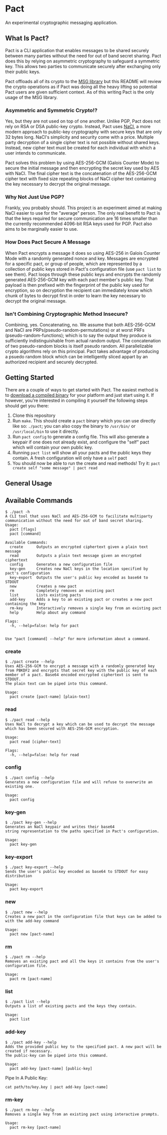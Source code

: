 # Pact
An experimental cryptographic messaging application.

## What Is Pact?
Pact is a CLI application that enables messages to be shared securely between many parties without the 
need for out of band secret sharing. Pact does this by relying on asymmetric cryptography to safeguard a
symmetric key. This allows two parties to communicate securely after exchanging only their public keys.

Pact offloads all of its crypto to the [MSG library](https://github.com/MattSurabian/msg) but this README 
will review the crypto operations as if Pact was doing all the heavy lifting so potential Pact users are given
sufficient context. As of this writing Pact is the only usage of the MSG library.

### Asymmetric and Symmetric Crypto!?
Yes, but they are not used on top of one another. Unlike PGP, Pact does not rely on RSA or DSA public-key crypto. 
Instead, Pact uses [NaCl](http://nacl.cr.yp.to/), a more modern approach to public-key cryptography with 
secure keys that are only 32 bytes long. NaCl's simplicity and security come with a price. Multiple party
decryption of a single cipher text is not possible without shared keys. Instead, new cipher
text must be created for each individual with which a user intends to communicate.

Pact solves this problem by using AES-256-GCM (Galois Counter Mode) to secure the initial message and then
encrypting the secret key used by AES with NaCl. The final cipher text is the concatenation of the AES-256-GCM cipher text
with fixed size repeating blocks of NaCl cipher text containing the key necessary to decrypt the original message. 

### Why Not Just Use PGP?
Frankly, you probably should. This project is an experiment aimed at making NaCl easier to use for the 
"average" person. The only real benefit to Pact is that the keys required for secure communication are 16 
times smaller than the currently recommended 4096-bit RSA keys used for PGP. Pact also aims to be marginally 
easier to use.

### How Does Pact Secure A Message
When Pact encrypts a message it does so using AES-256 in Galois Counter Mode with a randomly generated nonce 
and key. Messages are encrypted for a specific pact, or group of people, which are represented by a collection 
of public keys stored in Pact's configuration file (use `pact list` to see them). Pact loops through these public
keys and encrypts the randomly generated AES-256-GCM key with each pact member's public key. That payload is then
prefixed with the fingerprint of the public key used for encryption, so on decryption the recipient can immediately 
know which chunk of bytes to decrypt first in order to learn the key necessary to decrypt the original message.

### Isn't Combining Cryptographic Method Insecure?
Combining, yes. Concatenating, no. We assume that both AES-256-GCM and NaCl are PRPs(pseudo-random-permutations) 
or at worst PRFs (pseudo-random-functions); which is to say the output they produce is sufficiently indistinguishable 
from actual random output. The concatenation of two pseudo-random blocks is itself pseudo random. All parallelizable 
crypto algorithms rely on this principal. Pact takes advantage of producing a psuedo random block which can be intelligently 
sliced appart by an authorized recipient and securely decrypted.

## Getting Started
There are a couple of ways to get started with Pact. The easiest method is to [download a compiled binary]() for your platform and just start using it. 
If however, you're interested in compiling it yourself the following steps should get you there:

1. Clone this repository
1. Run `make`. This should create a `pact` binary which you can use directly like so: `./pact`; you can also copy the binary to `/usr/bin/` or `/usr/local/bin` to use it directly.
1. Run `pact config` to generate a config file. This will also generate a keypair if one does not already exist, and configure the "self" pact which will contain your own public key.
1. Running `pact list` will show all your pacts and the public keys they contain. A fresh configuration will only have a `self` pact
1. You should now be able to run the create and read methods! Try it: `pact create self "some message" | pact read`

## General Usage


## Available Commands

```
$ ./pact -h
A CLI tool that uses NaCl and AES-256-GCM to facilitate multiparty
communication without the need for out of band secret sharing.
Usage: 
  pact [flags]
  pact [command]

Available Commands: 
  create      Outputs an encrypted ciphertext given a plain text message
  read        Outputs a plain text message given an encrypted ciphertext
  config      Generates a new configuration file
  key-gen     Creates new NaCl keys in the location specified by pact's configuration
  key-export  Outputs the user's public key encoded as base64 to STDOUT
  new         Creates a new pact
  rm          Completely removes an existing pact
  list        Lists existing pacts
  add-key     Adds a key to an existing pact or creates a new pact containing the key
  rm-key      Interactively removes a single key from an existing pact
  help        Help about any command

Flags:
  -h, --help=false: help for pact


Use "pact [command] --help" for more information about a command.

```

### create

```
$ ./pact create --help
Uses AES-256-GCM to encrypt a message with a randomly generated key 
from PBKDF2 and encrypts that secret key with the public key of each 
member of a pact. Base64 encoded encrypted ciphertext is sent to STDOUT.
The plain text can be piped into this command.

Usage: 
  pact create [pact-name] [plain-text]

```

### read

```
$ ./pact read --help
Uses NaCl to decrypt a key which can be used to decrypt the message 
which has been secured with AES-256-GCM encryption.

Usage: 
  pact read [cipher-text]

Flags:
  -h, --help=false: help for read

```

### config

```
$ ./pact config --help
Generates a new configuration file and will refuse to overwrite an existing one.

Usage: 
  pact config

```

### key-gen

```
$ ./pact key-gen --help
Generates an NaCl keypair and writes their base64
string representation to the paths specified in Pact's configuration.

Usage: 
  pact key-gen

```
### key-export

```
$ ./pact key-export --help                                                                          
Sends the user's public key encoded as base64 to STDOUT for easy distribution

Usage: 
  pact key-export

```

### new

```
$ ./pact new --help
Creates a new pact in the configuration file that keys can be added to with the add-key command

Usage: 
  pact new [pact-name]

```

### rm

```
$ ./pact rm --help                                                                                  
Removes an existing pact and all the keys it contains from the user's configuration file.

Usage: 
  pact rm [pact-name]

```

### list

```
$ ./pact list --help                                                                                
Outputs a list of existing pacts and the keys they contain.

Usage: 
  pact list

```

### add-key

```
$ ./pact add-key --help                                                                             
Adds the provided public key to the specified pact. A new pact will be created if necessary.
The public-key can be piped into this command.

Usage: 
  pact add-key [pact-name] [public-key]

```

Pipe In A Public Key:

```
cat path/to/key.key | pact add-key [pact-name]
```

### rm-key

```
$ ./pact rm-key --help                                                                              
Removes a single key from an existing pact using interactive prompts.

Usage: 
  pact rm-key [pact-name]

```